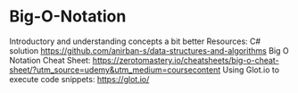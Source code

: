 # Big-O-Notation
Introductory and understanding concepts a bit better
Resources: C# solution https://github.com/anirban-s/data-structures-and-algorithms
Big O Notation Cheat Sheet: https://zerotomastery.io/cheatsheets/big-o-cheat-sheet/?utm_source=udemy&utm_medium=coursecontent
Using Glot.io to execute code snippets: https://glot.io/
